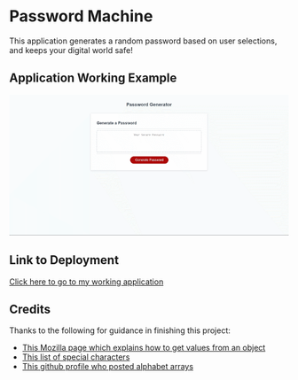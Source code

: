 # Password Machine
This application generates a random password based on user selections, and keeps your digital world safe!

## Application Working Example
![Working Example gif](https://github.com/DrDano/Password_Machine/blob/3d66a46b0fb3da77f79aabec17a2520f1f2777b3/Assets/Images/PasswordMachine.gif)


## Link to Deployment
[Click here to go to my working application](https://drdano.github.io/Password_Machine/)

## Credits
Thanks to the following for guidance in finishing this project:
* [This Mozilla page which explains how to get values from an object](https://developer.mozilla.org/en-US/docs/Web/JavaScript/Reference/Global_Objects/Object/values)
* [This list of special characters](https://owasp.org/www-community/password-special-characters)
* [This github profile who posted alphabet arrays](https://gist.github.com/bendc/1e6af8f2d8027f2965da)